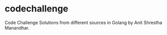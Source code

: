 # codechallenge
Code Challenge Solutions from different sources in Golang by Anit Shrestha Manandhar. 
